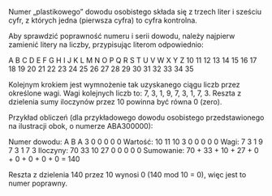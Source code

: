 Numer „plastikowego” dowodu osobistego składa się z trzech liter i sześciu cyfr, z których jedna (pierwsza cyfra) to cyfra kontrolna.

Aby sprawdzić poprawność numeru i serii dowodu, należy najpierw zamienić litery na liczby, przypisując literom odpowiednio:

 A  B  C  D  E  F  G  H  I  J  K  L  M  N  O  P  Q  R  S  T  U  V  W  X  Y  Z
10 11 12 13 14 15 16 17 18 19 20 21 22 23 24 25 26 27 28 29 30 31 32 33 34 35

Kolejnym krokiem jest wymnożenie tak uzyskanego ciągu liczb przez określone wagi. Wagi kolejnych liczb to: 7, 3, 1, 9, 7, 3, 1, 7, 3. Reszta z dzielenia sumy iloczynów przez 10 powinna być równa 0 (zero).

Przykład obliczeń (dla przykładowego dowodu osobistego przedstawionego na ilustracji obok, o numerze ABA300000):

Numer dowodu:  A    B    A    3    0    0    0    0    0
Wartość:      10   11   10    3    0    0    0    0    0
Wagi:          7    3    1    9    7    3    1    7    3
Iloczyny:     70   33   10   27    0    0    0    0    0
Sumowanie:    70 + 33 + 10 + 27 +  0 +  0 +  0 +  0 +  0 = 140

Reszta z dzielenia 140 przez 10 wynosi 0 (140 mod 10 = 0), więc jest to numer poprawny. 
